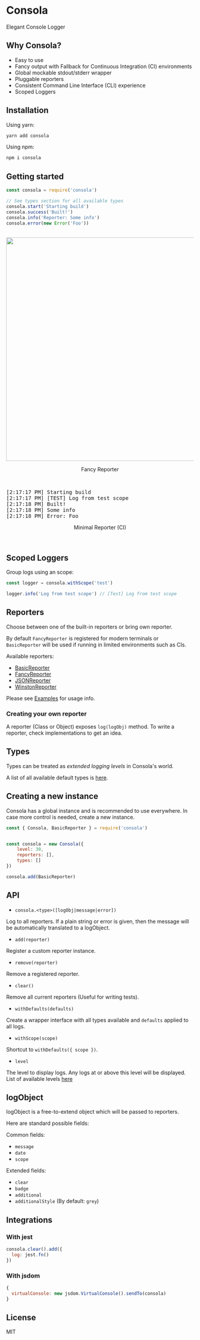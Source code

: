 # Consola

Elegant Console Logger

## Why Consola?

- Easy to use
- Fancy output with Fallback for Continuous Integration (CI) environments
- Global mockable stdout/stderr wrapper
- Pluggable reporters
- Consistent Command Line Interface (CLI) experience
- Scoped Loggers

## Installation

Using yarn:

```bash
yarn add consola
```

Using npm:

```bash
npm i consola
```

## Getting started

```js
const consola = require('consola')

// See types section for all available types
consola.start('Starting build')
consola.success('Built!')
consola.info('Reporter: Some info')
consola.error(new Error('Foo'))
```

<div align="center">
<br>
<img src="./assets/screen1.png" width="600px">
<p>Fancy Reporter</p>
<br>
</div>

<pre>
[2:17:17 PM] Starting build
[2:17:17 PM] [TEST] Log from test scope
[2:17:18 PM] Built!
[2:17:18 PM] Some info
[2:17:18 PM] Error: Foo
</pre>
<div align="center">
<p>Minimal Reporter (CI)</p>
<br>
</div>

## Scoped Loggers

Group logs using an scope:

```js
const logger = consola.withScope('test')

logger.info('Log from test scope') // [Test] Log from test scope
```

## Reporters

Choose between one of the built-in reporters or bring own reporter.

By default `FancyReporter` is registered for modern terminals or `BasicReporter` will be used if running in limited environments such as CIs.

Available reporters:

- [BasicReporter](./src/reporters/basic.js)
- [FancyReporter](./src/reporters/fancy.js)
- [JSONReporter](./src/reporters/json.js)
- [WinstonReporter](./src/reporters/winston.js)

Please see [Examples](./examples) for usage info.

### Creating your own reporter

A reporter (Class or Object) exposes `log(logObj)` method.
To write a reporter, check implementations to get an idea.

## Types

Types can be treated as _extended logging levels_ in Consola's world.

A list of all available default types is [here](./src/types.js).

## Creating a new instance

Consola has a global instance and is recommended to use everywhere.
In case more control is needed, create a new instance.

```js
const { Consola, BasicReporter } = require('consola')


const consola = new Consola({
    level: 30,
    reporters: [],
    types: []
})

consola.add(BasicReporter)
```

## API

- `consola.<type>([logObj|message|error])`

Log to all reporters. If a plain string or error is given, then the message will be automatically translated to a logObject.

- `add(reporter)`

Register a custom reporter instance.

- `remove(reporter)`

Remove a registered reporter.

- `clear()`

Remove all current reporters (Useful for writing tests).

- `withDefaults(defaults)`

Create a wrapper interface with all types available and `defaults` applied to all logs.

- `withScope(scope)`

Shortcut to `withDefaults({ scope })`.

- `level`

The level to display logs. Any logs at or above this level will be displayed.  
List of available levels [here](./src/types.js)

## logObject

logObject is a free-to-extend object which will be passed to reporters.

Here are standard possible fields:

Common fields:

- `message`
- `date`
- `scope`

Extended fields:

- `clear`
- `badge`
- `additional`
- `additionalStyle` (By default: `grey`)

## Integrations

### With jest

```js
consola.clear().add({
  log: jest.fn()
})
```

### With jsdom

```js
{
  virtualConsole: new jsdom.VirtualConsole().sendTo(consola)
}
```

## License

MIT
